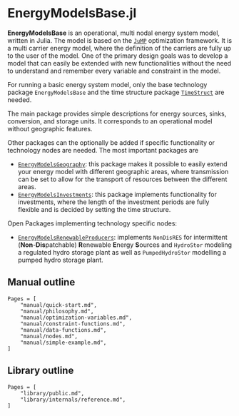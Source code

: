 # EnergyModelsBase.jl

**EnergyModelsBase** is an operational, multi nodal energy system model, written in Julia.
The model is based on the [`JuMP`](https://jump.dev/JuMP.jl/) optimization framework.
It is a multi carrier energy model, where the definition of the carriers are fully up to the user of the model.
One of the primary design goals was to develop a model that can easily be extended with new functionalities without the need to understand and remember every variable and constraint in the model.

For running a basic energy system model, only the base technology package `EnergyModelsBase` and the time structure package
[`TimeStruct`](https://sintefore.github.io/TimeStruct.jl/) are needed.

The main package provides simple descriptions for energy sources, sinks, conversion, and storage units.
It corresponds to an operational model without geographic features.

Other packages can the optionally be added if specific functionality or technology nodes are needed. The most important packages are

- [`EnergyModelsGeography`](https://energymodelsx.github.io/EnergyModelsGeography.jl/):
   this package makes it possible to easily extend your energy model with different
   geographic areas, where transmission can be set to allow for the transport of
   resources between the different areas.
- [`EnergyModelsInvestments`](https://energymodelsx.github.io/EnergyModelsInvestments.jl/):
   this package implements functionality for investments, where the length of the
   investment periods are fully flexible and is decided by setting the time
   structure.

Open Packages implementing technology specific nodes:

- [`EnergyModelsRenewableProducers`](https://energymodelsx.github.io/EnergyModelsRenewableProducers.jl/): implements `NonDisRES` for intermittent (**Non**-**Dis**patchable) **R**enewable **E**nergy **S**ources and `HydroStor` modeling a regulated hydro storage plant as well as `PumpedHydroStor` modelling a pumped hydro storage plant.

## Manual outline

```@contents
Pages = [
    "manual/quick-start.md",
    "manual/philosophy.md",
    "manual/optimization-variables.md",
    "manual/constraint-functions.md",
    "manual/data-functions.md",
    "manual/nodes.md",
    "manual/simple-example.md",
]
```

## Library outline

```@contents
Pages = [
    "library/public.md",
    "library/internals/reference.md",
]
```
